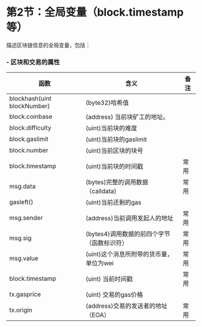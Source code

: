 # 第2节：全局变量（block.timestamp等）

描述区块链信息的全局变量，包括：

### - 区块和交易的属性

| 函数                        | 含义                                       | 备注 |
| --------------------------- | ------------------------------------------ | ---- |
| blockhash(uint blockNumber) | (byte32)哈希值                             |      |
| block.coinbase              | (address) 当前块矿工的地址。               |      |
| block.difficulty            | (uint)当前块的难度                         |      |
| block.gaslimit              | (uint)当前块的gaslimit                     |      |
| block.number                | (uint)当前区块的块号                       |      |
| block.timestamp             | (uint)当前块的时间戳                       | 常用 |
| msg.data                    | (bytes)完整的调用数据（calldata)           | 常用 |
| gasleft()                   | (uint)当前还剩的gas                        |      |
| msg.sender                  | (address)当前调用发起人的地址              | 常用 |
| msg.sig                     | (bytes4)调用数据的前四个字节（函数标识符） | 常用 |
| msg.value                   | (uint)这个消息所附带的货币量，单位为wei    | 常用 |
| block.timestamp             | (uint) 当前时间戳                          | 常用 |
| tx.gasprice                 | (uint) 交易的gas价格                       |      |
| tx.origin                   | (address)交易的发送者的地址（EOA）         | 常用 |